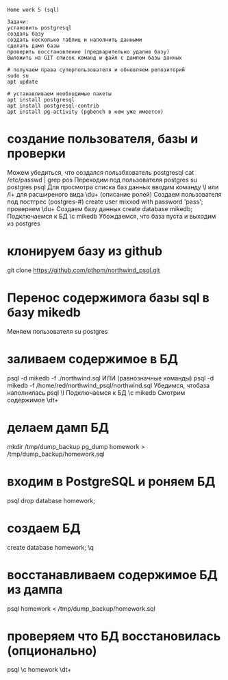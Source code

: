 ```
Home work 5 (sql)

Задачи:
установить postgresql
создать базу
создать несколько таблиц и наполнить данными
сделать дамп базы
проверить восстановление (предварительно удалив базу)
Выложить на GIT список команд и файл с дампом базы данных
```
```
# получаем права суперпользователя и обновляем репозиторий 
sudo su
apt update
```
```
# устанавливаем необходимые пакеты
apt install postgresql
apt install postgresql-contrib
apt install pg-activity (pgbench в нем уже имеется)
```

# создание пользователя, базы и проверки
Можем убедиться, что создался пользбхователь postgresql
cat /etc/passwd | grep pos
Переходим под пользователя postgres
su postgres
psql
Для просмотра списка баз данных вводим команду
\l или /l+ для расширеного вида
\du+ (описание ролей)
Создаем пользователя под постгрес (postgres-#)
create user mixxod with password 'pass';
проверяем 
\du+
Создаем базу данных
create database mikedb;
Подключаемся к БД
\c mikedb
Убождаемся, что база пуста и выходим из postgres

# клонируем базу из github
git clone https://github.com/pthom/northwind_psql.git
# Перенос содержимога базы sql в базу mikedb
Меняем пользователя
su postgres

# заливаем содержимое в БД
psql -d mikedb -f ./northwind.sql
ИЛИ (равнозначные команды)
psql -d mikedb -f /home/red/northwind_psql/northwind.sql
Убедимся, чтобаза наполнилась
psql 
\l
Подключаемся к БД
\с mikedb
Смотрим содержимое
\dt+

# делаем дамп БД
mkdir /tmp/dump_backup
pg_dump homework > /tmp/dump_backup/homework.sql
# входим в PostgreSQL и роняем БД 
psql
drop database homework;
# создаем БД
create database homework;
\q
# восстанавливаем содержимое БД из дампа
psql homework < /tmp/dump_backup/homework.sql
# проверяем что БД восстановилась (опционально)
psql
\c homework
\dt+

